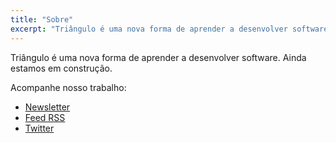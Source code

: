 ```yaml
---
title: "Sobre"
excerpt: "Triângulo é uma nova forma de aprender a desenvolver software"
---
```


Triângulo é uma nova forma de aprender a desenvolver software. Ainda estamos em construção.

Acompanhe nosso trabalho:

- [Newsletter](#)
- [Feed RSS](#)
- [Twitter](https://twiter.com/triangulo.training)